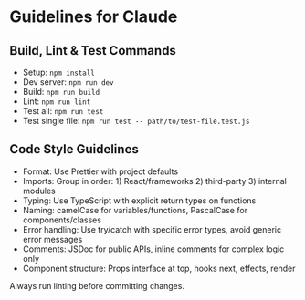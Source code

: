 # Guidelines for Claude

## Build, Lint & Test Commands
- Setup: `npm install`
- Dev server: `npm run dev`
- Build: `npm run build`
- Lint: `npm run lint`
- Test all: `npm run test`
- Test single file: `npm run test -- path/to/test-file.test.js`

## Code Style Guidelines
- Format: Use Prettier with project defaults
- Imports: Group in order: 1) React/frameworks 2) third-party 3) internal modules
- Typing: Use TypeScript with explicit return types on functions
- Naming: camelCase for variables/functions, PascalCase for components/classes
- Error handling: Use try/catch with specific error types, avoid generic error messages
- Comments: JSDoc for public APIs, inline comments for complex logic only
- Component structure: Props interface at top, hooks next, effects, render

Always run linting before committing changes.